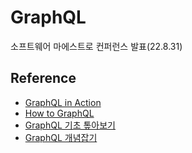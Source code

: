 # GraphQL

소프트웨어 마에스트로 컨퍼런스 발표(22.8.31)

## Reference

- [GraphQL in Action]()
- [How to GraphQL]()
- [GraphQL 기초 톺아보기](https://velog.io/@devstone/GraphQL-%EA%B8%B0%EC%B4%88-%ED%86%BA%EC%95%84%EB%B3%B4%EA%B8%B0)
- [GraphQL 개념잡기](https://tech.kakao.com/2019/08/01/graphql-basic/)
